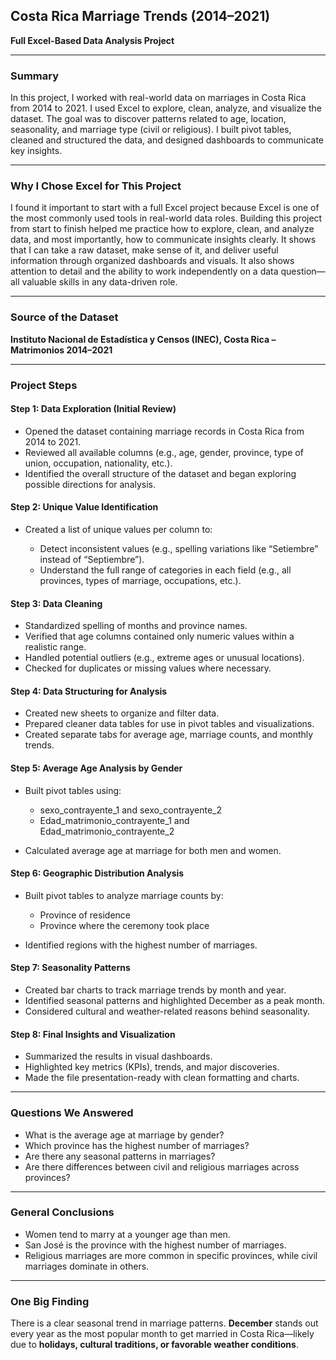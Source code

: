## **Costa Rica Marriage Trends (2014–2021)**

**Full Excel-Based Data Analysis Project**

---

### **Summary**

In this project, I worked with real-world data on marriages in Costa Rica from 2014 to 2021. I used Excel to explore, clean, analyze, and visualize the dataset. The goal was to discover patterns related to age, location, seasonality, and marriage type (civil or religious). I built pivot tables, cleaned and structured the data, and designed dashboards to communicate key insights.

---

### **Why I Chose Excel for This Project**

I found it important to start with a full Excel project because Excel is one of the most commonly used tools in real-world data roles. Building this project from start to finish helped me practice how to explore, clean, and analyze data, and most importantly, how to communicate insights clearly. It shows that I can take a raw dataset, make sense of it, and deliver useful information through organized dashboards and visuals. It also shows attention to detail and the ability to work independently on a data question—all valuable skills in any data-driven role.

---

### **Source of the Dataset**

**Instituto Nacional de Estadística y Censos (INEC), Costa Rica – Matrimonios 2014–2021**

---

### **Project Steps**

#### **Step 1: Data Exploration (Initial Review)**

* Opened the dataset containing marriage records in Costa Rica from 2014 to 2021.
* Reviewed all available columns (e.g., age, gender, province, type of union, occupation, nationality, etc.).
* Identified the overall structure of the dataset and began exploring possible directions for analysis.

#### **Step 2: Unique Value Identification**

* Created a list of unique values per column to:

  * Detect inconsistent values (e.g., spelling variations like “Setiembre” instead of “Septiembre”).
  * Understand the full range of categories in each field (e.g., all provinces, types of marriage, occupations, etc.).

#### **Step 3: Data Cleaning**

* Standardized spelling of months and province names.
* Verified that age columns contained only numeric values within a realistic range.
* Handled potential outliers (e.g., extreme ages or unusual locations).
* Checked for duplicates or missing values where necessary.

#### **Step 4: Data Structuring for Analysis**

* Created new sheets to organize and filter data.
* Prepared cleaner data tables for use in pivot tables and visualizations.
* Created separate tabs for average age, marriage counts, and monthly trends.

#### **Step 5: Average Age Analysis by Gender**

* Built pivot tables using:

  * sexo_contrayente_1 and sexo_contrayente_2
  * Edad_matrimonio_contrayente_1 and Edad_matrimonio_contrayente_2
* Calculated average age at marriage for both men and women.

#### **Step 6: Geographic Distribution Analysis**

* Built pivot tables to analyze marriage counts by:

  * Province of residence
  * Province where the ceremony took place
* Identified regions with the highest number of marriages.

#### **Step 7: Seasonality Patterns**

* Created bar charts to track marriage trends by month and year.
* Identified seasonal patterns and highlighted December as a peak month.
* Considered cultural and weather-related reasons behind seasonality.

#### **Step 8: Final Insights and Visualization**

* Summarized the results in visual dashboards.
* Highlighted key metrics (KPIs), trends, and major discoveries.
* Made the file presentation-ready with clean formatting and charts.

---

### **Questions We Answered**

* What is the average age at marriage by gender?
* Which province has the highest number of marriages?
* Are there any seasonal patterns in marriages?
* Are there differences between civil and religious marriages across provinces?

---

### **General Conclusions**

* Women tend to marry at a younger age than men.
* San José is the province with the highest number of marriages.
* Religious marriages are more common in specific provinces, while civil marriages dominate in others.

---

### **One Big Finding**

There is a clear seasonal trend in marriage patterns. **December** stands out every year as the most popular month to get married in Costa Rica—likely due to **holidays, cultural traditions, or favorable weather conditions**.
